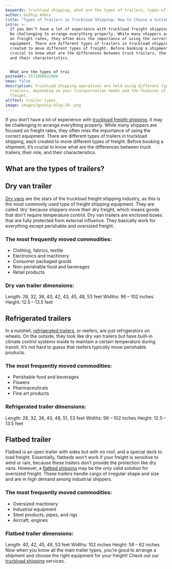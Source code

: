 ```yaml
---
keywords: truckload shipping, what are the types of trailers, types of trailers, dry van
author: GoShip Admin
title: "Types of Trailers in Truckload Shipping: How to Choose a Suitable Trailer"
intro: >-
  If you don’t have a lot of experience with truckload freight shipping, it may
  be challenging to arrange everything properly. While many shippers are focused
  on freight rates, they often miss the importance of using the correct
  equipment. There are different types of trailers in truckload shipping, each
  created to move different types of freight. Before booking a shipment, it’s
  crucial to know what are the differences between truck trailers, their role,
  and their characteristics. 


  What are the types of trai
postedAt: 1571806822000
news: false
description: Truckload shipping operations are held using different types of
  trailers, depending on your transportation needs and the features of your
  freight.
altText: trailer types
image: images/goship-blog-29-.png
---
```

If you don’t have a lot of experience with [truckload freight shipping](https://www.goship.com/blog/what-is-truckload-shipping-and-how-does-it-work/), it may be challenging to arrange everything properly. While many shippers are focused on freight rates, they often miss the importance of using the correct equipment. There are different types of trailers in truckload shipping, each created to move different types of freight. Before booking a shipment, it’s crucial to know what are the differences between truck trailers, their role, and their characteristics.

## What are the types of trailers?

## Dry van trailer

[Dry vans](https://www.plslogistics.com/blog/dry-van-shipping-8-facts/) are the stars of the truckload freight shipping industry, as this is the most commonly used type of freight shipping equipment. They are called ‘dry’ because shippers move their dry freight, which means goods that don't require temperature control. Dry van trailers are enclosed boxes that are fully protected from external influence. They basically work for everything except perishable and oversized freight.

### The most frequently moved commodities:

* Clothing, fabrics, textile
* Electronics and machinery
* Consumer packaged goods
* Non-perishable food and beverages
* Retail products

### Dry van trailer dimensions:

Length: 28, 32, 36, 40, 42, 43, 45, 48, 53 feet Widths: 96 – 102 inches Height: 12.5 – 13.5 feet

## Refrigerated trailers

In a nutshell, [refrigerated trailers](https://www.plslogistics.com/blog/refrigerated-shipping-trailers-7-facts/), or reefers, are just refrigerators on wheels. On the outside, they look like dry van trailers but have built-in climate control systems inside to maintain a certain temperature during transit. It’s not hard to guess that reefers typically move perishable products.

### The most frequently moved commodities:

* Perishable food and beverages
* Flowers
* Pharmaceuticals
* Fine art products

### Refrigerated trailer dimensions:

Length: 28, 32, 36, 40, 48, 51, 53 feet Widths: 96 – 102 inches Height: 12.5 – 13.5 feet

## Flatbed trailer

Flatbed is an open trailer with sides but with no roof, and a special deck to load freight. Essentially, flatbeds won’t work if your freight is sensitive to wind or rain, because these trailers don’t provide the protection like dry vans. However, a [flatbed shipping](https://www.goship.com/blog/what-is-flatbed-shipping/) may be the only valid solution for oversized freight. These trailers handle cargo of irregular shape and size and are in high demand among industrial shippers.

### The most frequently moved commodities:

* Oversized machinery
* Industrial equipment
* Steel products, pipes, and rigs
* Aircraft, engines

### Flatbed trailer dimensions:

Length: 40, 42, 45, 48, 53 feet Widths: 102 inches Height: 58 – 62 inches Now when you know all the main trailer types, you’re good to arrange a shipment and choose the right equipment for your freight! Check out our [truckload shipping](https://www.goship.com/shipping-services/truckload-freight-shipping/) services.